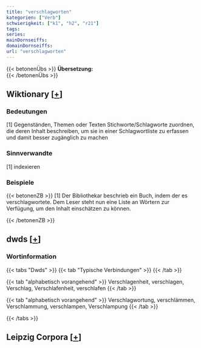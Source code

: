 ```yaml
---
title: "verschlagworten"
kategorien: ["Verb"]
schwierigkeit: ["k1", "h2", "r21"]
tags:
series:
mainDornseiffs:
domainDornseiffs:
url: "verschlagworten"
---
```


{{< betonenÜbs >}}
**Übersetzung:**  
{{< /betonenÜbs >}}

## Wiktionary [[+](https://de.wiktionary.org/wiki/verschlagworten)]

### Bedeutungen
[1] Gegenständen, Themen oder Texten Stichworte/Schlagworte zuordnen, die deren Inhalt beschreiben, um sie in einer Schlagwortliste zu erfassen und damit besser zugänglich zu machen  

### Sinnverwandte
[1] indexieren  

### Beispiele
{{< betonenZB >}}
[1] Der Bibliothekar beschrieb ein Buch, indem der es verschlagwortete. Dem Leser steht nun eine Liste an Wörtern zur Verfügung, um den Inhalt einschätzen zu können.  

{{< /betonenZB >}}


## dwds [[+](https://www.dwds.de/wb/verschlagworten)]

### Wortinformation
{{< tabs "Dwds" >}}
{{< tab "Typische Verbindungen" >}}
{{< /tab >}}

{{< tab "alphabetisch vorangehend" >}}
Verschlagenheit, verschlagen, Verschlag, Verschlafenheit, verschlafen
{{< /tab >}}

{{< tab "alphabetisch vorangehend" >}}
Verschlagwortung, verschlämmen, Verschlammung, verschlampen, Verschlampung
{{< /tab >}}

{{< /tabs >}}

## Leipzig Corpora [[+](https://corpora.uni-leipzig.de/en/res?word=verschlagworten&corpusId=deu_newscrawl-public_2018)]


